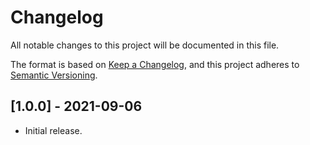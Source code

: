 # Changelog
All notable changes to this project will be documented in this file.

The format is based on [Keep a Changelog](httpskeepachangelog.comen1.0.0),
and this project adheres to [Semantic Versioning](httpssemver.orgspecv2.0.0.html).

## [1.0.0] - 2021-09-06
- Initial release.